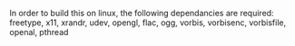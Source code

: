 In order to build this on linux, the following dependancies are required:
freetype, x11, xrandr, udev, opengl, flac, ogg, vorbis, vorbisenc, vorbisfile, openal, pthread